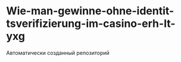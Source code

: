 # Wie-man-gewinne-ohne-identit-tsverifizierung-im-casino-erh-lt-yxg
Автоматически созданный репозиторий
